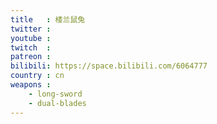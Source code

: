 ```yaml
---
title   : 楼兰鼠兔
twitter :
youtube :
twitch  :
patreon :
bilibili: https://space.bilibili.com/6064777
country : cn
weapons :
    - long-sword
    - dual-blades
---
```

